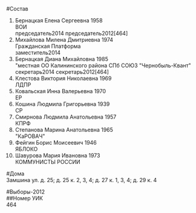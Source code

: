 #Состав  
1. Бернацкая Елена Сергеевна 1958  
    ВОИ  
    председатель2014 председатель2012[464]  
2. Михайлова Милена Дмитриевна 1974  
    Гражданская Платформа  
    заместитель2014  
3. Бернацкая Диана Михайловна 1985  
    "местная ОО Калининского района СПб СОЮЗ "Чернобыль-Квант"  
    секретарь2014 секретарь2012[464]  
4. Клестова Виктория Николаевна 1969  
    ЛДПР  
5. Ковальская Инна Валерьевна 1970  
    ЕР  
6. Кошина Людмила Григорьевна 1939  
    СР  
7. Смирнова Людмила Анатольевна 1957  
    КПРФ  
8. Степанова Марина Анатольевна 1965  
    "КаРОВАЧ"  
9. Фейгин Борис Моисеевич 1946  
    ЯБЛОКО  
10. Шавурова Мария Ивановна 1973  
    КОММУНИСТЫ РОССИИ  

#Дома  
Замшина ул. д. 25; д. 25 к. 2, 3, 4; д. 27 к. 1, 3, 4; д. 29 к. 4  
  
#Выборы-2012  
##Номер УИК  
464  
